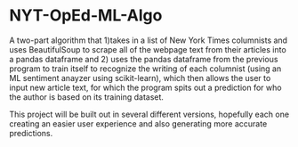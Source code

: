 # NYT-OpEd-ML-Algo

A two-part algorithm that 1)takes in a list of New York Times columnists and uses BeautifulSoup to scrape all of the webpage text from their articles into a pandas dataframe and 2) uses the pandas dataframe from the previous program to train itself to recognize the writing of each columnist (using an ML sentiment anayzer using scikit-learn), which then allows the user to input new article text, for which the program spits out a prediction for who the author is based on its training dataset. 

This project will be built out in several different versions, hopefully each one creating an easier user experience and also generating more accurate predictions.
